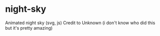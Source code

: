 # night-sky
Animated night sky (svg, js)
Credit to Unknown (i don't know who did this but it's pretty amazing)
